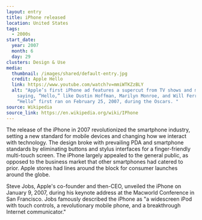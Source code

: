 ```yaml
---
layout: entry
title: iPhone released
location: United States
tags:
  - 2000s
start_date:
  year: 2007
  month: 6
  day: 29
clusters: Design & Use
media:
  thumbnail: /images/shared/default-entry.jpg
  credit: Apple Hello
  link: https://www.youtube.com/watch?v=mmiWTKZzBLY
  alt: "Apple’s first iPhone ad features a supercut from TV shows and movies
    saying, “Hello,” like Dustin Hoffman, Marilyn Monroe, and Will Ferrell.
    “Hello” first ran on February 25, 2007, during the Oscars. "
source: Wikipedia
source_link: https://en.wikipedia.org/wiki/IPhone
---
```

The release of the iPhone in 2007 revolutionized the smartphone industry, setting a new standard for mobile devices and changing how we interact with technology. The design broke with prevailing PDA and smartphone standards by eliminating buttons and stylus interfaces for a finger-friendly multi-touch screen. The iPhone largely appealed to the general public, as opposed to the business market that other smartphones had catered to prior. Apple stores had lines around the block for consumer launches around the globe.

Steve Jobs, Apple's co-founder and then-CEO, unveiled the iPhone on January 9, 2007, during his keynote address at the Macworld Conference in San Francisco. Jobs famously described the iPhone as "a widescreen iPod with touch controls, a revolutionary mobile phone, and a breakthrough Internet communicator."